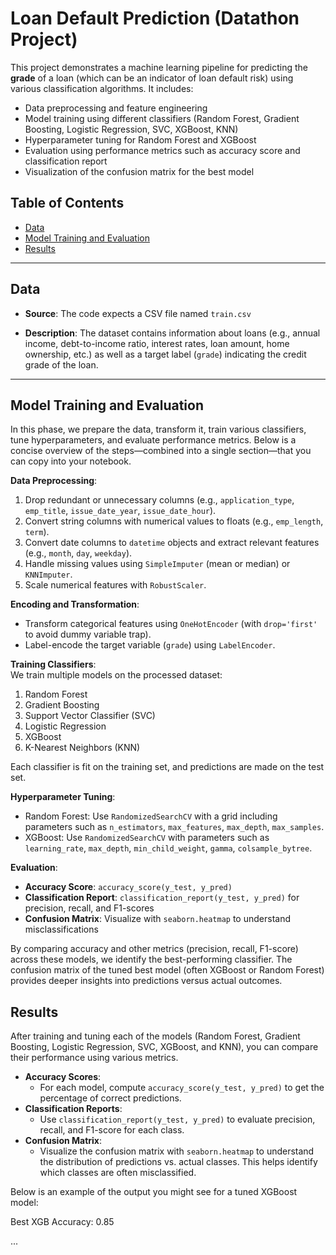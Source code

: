 # Loan Default Prediction (Datathon Project)

This project demonstrates a machine learning pipeline for predicting the **grade** of a loan (which can be an indicator of loan default risk) using various classification algorithms. It includes:

- Data preprocessing and feature engineering  
- Model training using different classifiers (Random Forest, Gradient Boosting, Logistic Regression, SVC, XGBoost, KNN)  
- Hyperparameter tuning for Random Forest and XGBoost  
- Evaluation using performance metrics such as accuracy score and classification report  
- Visualization of the confusion matrix for the best model  

## Table of Contents

- [Data](#data)
- [Model Training and Evaluation](#model-training-and-evaluation)
- [Results](#results)

---

## Data

- **Source**: The code expects a CSV file named `train.csv`

- **Description**: The dataset contains information about loans (e.g., annual income, debt-to-income ratio, interest rates, loan amount, home ownership, etc.) as well as a target label (`grade`) indicating the credit grade of the loan.

---
## Model Training and Evaluation

In this phase, we prepare the data, transform it, train various classifiers, tune hyperparameters, and evaluate performance metrics. Below is a concise overview of the steps—combined into a single section—that you can copy into your notebook.

**Data Preprocessing**:  
1. Drop redundant or unnecessary columns (e.g., `application_type`, `emp_title`, `issue_date_year`, `issue_date_hour`).  
2. Convert string columns with numerical values to floats (e.g., `emp_length`, `term`).  
3. Convert date columns to `datetime` objects and extract relevant features (e.g., `month`, `day`, `weekday`).  
4. Handle missing values using `SimpleImputer` (mean or median) or `KNNImputer`.  
5. Scale numerical features with `RobustScaler`.  

**Encoding and Transformation**:  
- Transform categorical features using `OneHotEncoder` (with `drop='first'` to avoid dummy variable trap).  
- Label-encode the target variable (`grade`) using `LabelEncoder`.  

**Training Classifiers**:  
We train multiple models on the processed dataset:
1. Random Forest  
2. Gradient Boosting  
3. Support Vector Classifier (SVC)  
4. Logistic Regression  
5. XGBoost  
6. K-Nearest Neighbors (KNN)  

Each classifier is fit on the training set, and predictions are made on the test set.

**Hyperparameter Tuning**:  
- Random Forest: Use `RandomizedSearchCV` with a grid including parameters such as `n_estimators`, `max_features`, `max_depth`, `max_samples`.  
- XGBoost: Use `RandomizedSearchCV` with parameters such as `learning_rate`, `max_depth`, `min_child_weight`, `gamma`, `colsample_bytree`.  

**Evaluation**:  
- **Accuracy Score**: `accuracy_score(y_test, y_pred)`  
- **Classification Report**: `classification_report(y_test, y_pred)` for precision, recall, and F1-scores  
- **Confusion Matrix**: Visualize with `seaborn.heatmap` to understand misclassifications  

By comparing accuracy and other metrics (precision, recall, F1-score) across these models, we identify the best-performing classifier. The confusion matrix of the tuned best model (often XGBoost or Random Forest) provides deeper insights into predictions versus actual outcomes.

## Results

After training and tuning each of the models (Random Forest, Gradient Boosting, Logistic Regression, SVC, XGBoost, and KNN), you can compare their performance using various metrics.

- **Accuracy Scores**: 
  - For each model, compute `accuracy_score(y_test, y_pred)` to get the percentage of correct predictions.
- **Classification Reports**: 
  - Use `classification_report(y_test, y_pred)` to evaluate precision, recall, and F1-score for each class.
- **Confusion Matrix**: 
  - Visualize the confusion matrix with `seaborn.heatmap` to understand the distribution of predictions vs. actual classes. This helps identify which classes are often misclassified.

Below is an example of the output you might see for a tuned XGBoost model:

Best XGB Accuracy: 0.85

...


